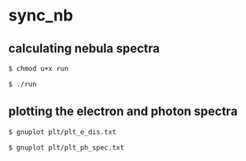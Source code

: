 # sync_nb
## calculating nebula spectra

`$ chmod u+x run`

`$ ./run`


## plotting the electron and photon spectra

`$ gnuplot plt/plt_e_dis.txt`

`$ gnuplot plt/plt_ph_spec.txt`
